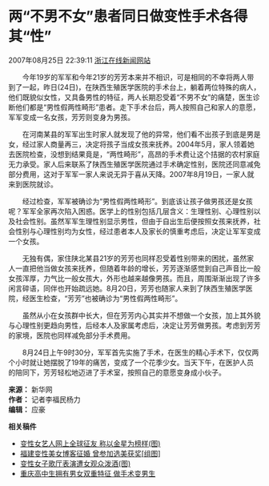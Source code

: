 # 两“不男不女”患者同日做变性手术各得其“性”

2007年08月25日 22:39:11 [浙江在线新闻网站](http://www.zjol.com.cn/)

　　今年19岁的军军和今年21岁的芳芳本来并不相识，可是相同的不幸将两人带到了一起，昨日(24日)，在陕西生殖医学医院的手术台上，躺着两位特殊的病人，他们既貌似女性，又具备男性的特征，两人长期忍受着“不男不女”的痛楚，医生诊断他们都是“男性假两性畸形”患者。走下手术台后，两人按照自己和家人的意愿，军军变成一名女孩，芳芳则变身为男孩。

　　在河南某县的军军出生时家人就发现了他的异常，他们看不出孩子到底是男是女，经过家人商量再三，决定将孩子当成女孩来抚养。2004年5月，家人领着她去医院检查，没想到结果竟是，“两性畸形”，高昂的手术费让这个拮据的农村家庭无力承受。家人后来联系了陕西生殖医学医院通过手术确定性别，医院还同意减免部分费用，这对于军军一家人来说无异于喜从天降。2007年8月19日，一家人就来到医院就诊。

　　经过检查，军军被确诊为“男性假两性畸形”。到底该让孩子做男孩还是女孩呢？军军全家再次陷入困惑。医学上的性别包括几层含义：生理性别、心理性别以及社会性别。虽然军军生理性别显示男性，但由于自出生后便按照女孩来抚养，社会性别与心理性别均为女性，经过患者本人及家长的慎重考虑后，决定让军军变成一个女孩。

　　无独有偶，家住陕北某县21岁的芳芳也同样忍受着性别带来的困扰，虽然家人一直把他当做女孩来抚养，但随着年龄的增长，芳芳逐渐感觉到自己声音比一般女孩浑厚，力气比一般女孩大，外形也越来越像男孩。而且，周围渐渐出现了许多闲言碎语，同伴也开始疏远她。8月20日，芳芳也随家人来到了陕西生殖医学医院，经医生检查，“芳芳”也被确诊为“男性假两性畸形”。

　　虽然从小在女孩群中长大，但在芳芳内心其实并不想做一个女孩，加上其外貌与心理性别更趋向男性，后经本人及家属考虑后，决定让芳芳做男孩。考虑到芳芳的家境，医院也同样减免部分手术费用。

　　8月24日上午9时30分，军军首先实施了手术，在医生的精心手术下，仅仅两个小时就让她摆脱了19年的痛苦，变成了一个花季少女。当天下午，在医护人员的陪同下，芳芳轻松地迈进了手术室，按照自己的意愿变身成小伙子。

**来源：** 新华网  
**作者：** 记者李福民杨力  
**编辑：** 应豪  

**相关稿件**

- [变性女艺人网上全球征友 称以金星为榜样(图)](http://china.zjol.com.cn/05china/system/2007/04/16/008342875.shtml)
- [福建变性美女博客征婚 曾参加选美获奖\[组图\]](http://china.zjol.com.cn/05china/system/2007/03/29/008292388.shtml)
- [变性女子歌厅表演遭女观众泼酒(图)](http://china.zjol.com.cn/05china/system/2007/03/26/008281514.shtml)
- [重庆高中生拥有男女双重特征 做手术变男生](http://china.zjol.com.cn/05china/system/2007/03/15/008252309.shtml)
<!-- tcd_original_link https://china.zjol.com.cn/05china/system/2007/08/25/008737563.shtml -->
